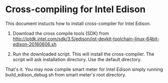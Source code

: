 # Cross-compiling for Intel Edison

This document instucts how to install cross-compiler for Intel Edison.

1. Download the cross compile tools (SDK) from http://iotdk.intel.com/sdk/3.5/edison/iot-devkit-toolchain-linux-64bit-edison-20160606.sh

2. Run the downloaded script. This will install the cross-compiler. The script will ask installation directory. Use the default directory.

That's it. You may now compile smart meter for Intel Edison simply running build_edison_debug.sh from smart meter's root directory.